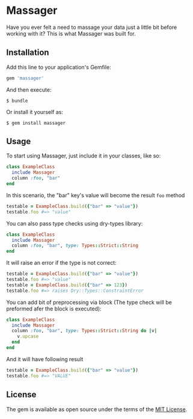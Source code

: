 # Massager

Have you ever felt a need to massage your data just a little bit before working with it? This is what Massager was built for.

## Installation

Add this line to your application's Gemfile:

```ruby
gem 'massager'
```

And then execute:

    $ bundle

Or install it yourself as:

    $ gem install massager

## Usage
To start using Massager, just include it in your classes, like so:
```ruby
class ExampleClass
  include Massager
  column :foo, "bar"
end
```
In this scenario, the "bar" key's value will become the result `foo` method
```ruby
testable = ExampleClass.build({"bar" => "value"})
testable.foo #=> "value"
```
You can also pass type checks using dry-types library:
```ruby
class ExampleClass
  include Massager
  column :foo, "bar", type: Types::Strict::String
end
```
It will raise an error if the type is not correct:
```ruby
testable = ExampleClass.build({"bar" => "value"})
testable.foo #=> "value"
testable = ExampleClass.build({"bar" => 123})
testable.foo #=> raises Dry::Types::ConstraintError
```
You can add bit of preprocessing via block (The type check will be preformed afer the block is executed):
```ruby
class ExampleClass
  include Massager
  column :foo, "bar", type: Types::Strict::String do |v|
    v.upcase
  end
end
```
And it will have following result
```ruby
testable = ExampleClass.build({"bar" => "value"})
testable.foo #=> "VALUE"
```

## License

The gem is available as open source under the terms of the [MIT License](http://opensource.org/licenses/MIT).

